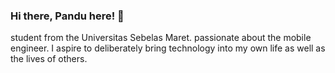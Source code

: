 ### Hi there, Pandu here! 👋

student from the Universitas Sebelas Maret. passionate about the mobile engineer. I aspire to deliberately bring technology into my own life as well as the lives of others.
